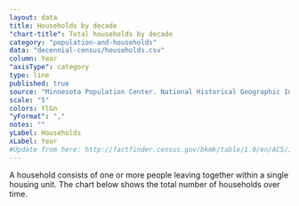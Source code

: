 ```yaml
---
layout: data
title: Households by decade
"chart-title": Total households by decade
category: "population-and-households"
data: "decennial-census/households.csv"
column: Year
"axisType": category
type: line
published: true
source: "Minnesota Population Center. National Historical Geographic Information System: Version 2.0. Minneapolis, MN: University of Minnesota 2011."
scale: "5"
colors: YlGn
"yFormat": ","
notes: ""
yLabel: Households
xLabel: Year
#Update from here: http://factfinder.census.gov/bkmk/table/1.0/en/ACS/14_5YR/S1101/0500000US06075
---
```


A household consists of one or more people leaving together within a single housing unit. The chart below shows the total number of households over time.